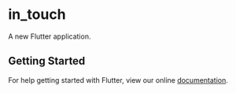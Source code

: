 # in_touch

A new Flutter application.

## Getting Started

For help getting started with Flutter, view our online
[documentation](https://flutter.io/).
